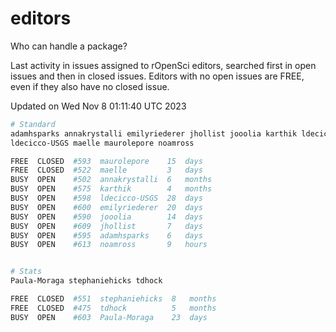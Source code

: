 # editors

Who can handle a package?

Last activity in issues assigned to rOpenSci editors, searched first in open
issues and then in closed issues. Editors with no open issues are FREE, even if
they also have no closed issue.


Updated on Wed Nov 8 01:11:40 UTC 2023

```bash
# Standard
adamhsparks annakrystalli emilyriederer jhollist jooolia karthik ldecicco
ldecicco-USGS maelle maurolepore noamross

FREE  CLOSED  #593  maurolepore    15  days
FREE  CLOSED  #522  maelle         3   days
BUSY  OPEN    #502  annakrystalli  6   months
BUSY  OPEN    #575  karthik        4   months
BUSY  OPEN    #598  ldecicco-USGS  28  days
BUSY  OPEN    #600  emilyriederer  20  days
BUSY  OPEN    #590  jooolia        14  days
BUSY  OPEN    #609  jhollist       7   days
BUSY  OPEN    #595  adamhsparks    6   days
BUSY  OPEN    #613  noamross       9   hours


# Stats
Paula-Moraga stephaniehicks tdhock

FREE  CLOSED  #551  stephaniehicks  8   months
FREE  CLOSED  #475  tdhock          5   months
BUSY  OPEN    #603  Paula-Moraga    23  days
```
